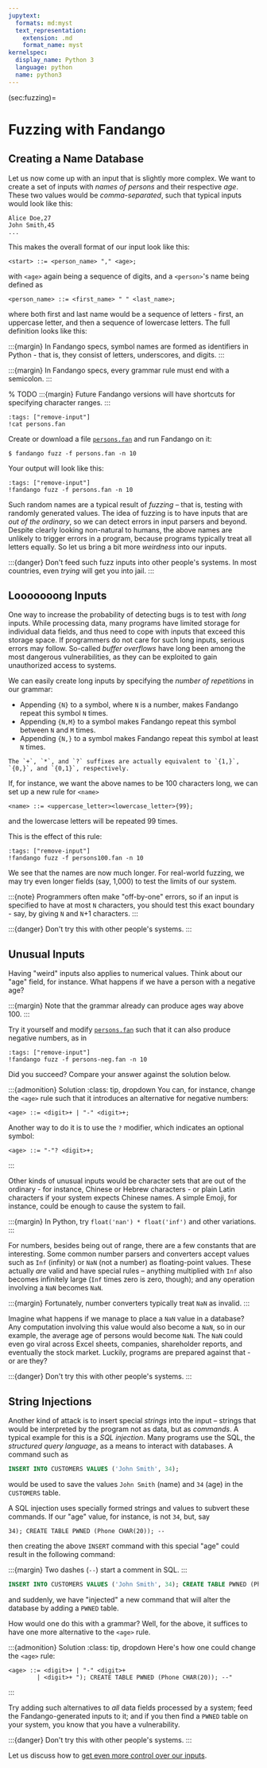 ```yaml
---
jupytext:
  formats: md:myst
  text_representation:
    extension: .md
    format_name: myst
kernelspec:
  display_name: Python 3
  language: python
  name: python3
---
```


(sec:fuzzing)=
# Fuzzing with Fandango

## Creating a Name Database

Let us now come up with an input that is slightly more complex.
We want to create a set of inputs with _names of persons_ and their respective _age_.
These two values would be _comma-separated_, such that typical inputs would look like this:

```
Alice Doe,27
John Smith,45
...
```

This makes the overall format of our input look like this:

```
<start> ::= <person_name> "," <age>;
```

with `<age>` again being a sequence of digits, and a `<person>`'s name being defined as

```
<person_name> ::= <first_name> " " <last_name>;
```

where both first and last name would be a sequence of letters - first, an uppercase letter, and then a sequence of lowercase letters.
The full definition looks like this:

:::{margin}
In Fandango specs, symbol names are formed as identifiers in Python - that is, they consist of letters, underscores, and digits.
:::

:::{margin}
In Fandango specs, every grammar rule must end with a semicolon.
:::

% TODO
:::{margin}
Future Fandango versions will have shortcuts for specifying character ranges.
:::

```{code-cell}
:tags: ["remove-input"]
!cat persons.fan
```

Create or download a file [`persons.fan`](persons.fan) and run Fandango on it:

```shell
$ fandango fuzz -f persons.fan -n 10
```

Your output will look like this:

```{code-cell}
:tags: ["remove-input"]
!fandango fuzz -f persons.fan -n 10
```

Such random names are a typical result of _fuzzing_ – that is, testing with randomly generated values.
The idea of fuzzing is to have inputs that are _out of the ordinary_, so we can detect errors in input parsers and beyond.
Despite clearly looking non-natural to humans, the above names are unlikely to trigger errors in a program, because programs typically treat all letters equally.
So let us bring a bit more _weirdness_ into our inputs.

:::{danger}
Don't feed such fuzz inputs into other people's systems.
In most countries, even _trying_ will get you into jail.
:::



## Looooooong Inputs

One way to increase the probability of detecting bugs is to test with _long_ inputs.
While processing data, many programs have limited storage for individual data fields, and thus need to cope with inputs that exceed this storage space.
If programmers do not care for such long inputs, serious errors may follow.
So-called _buffer overflows_ have long been among the most dangerous vulnerabilities, as they can be exploited to gain unauthorized access to systems.


We can easily create long inputs by specifying the _number of repetitions_ in our grammar:

* Appending `{N}` to a symbol, where `N` is a number, makes Fandango repeat this symbol `N` times.
* Appending `{N,M}` to a symbol makes Fandango repeat this symbol between `N` and `M` times.
* Appending `{N,}` to a symbol makes Fandango repeat this symbol at least `N` times.

```{margin}
The `+`, `*`, and `?` suffixes are actually equivalent to `{1,}`, `{0,}`, and `{0,1}`, respectively.
```

If, for instance, we want the above names to be 100 characters long, we can set up a new rule for `<name>`

```
<name> ::= <uppercase_letter><lowercase_letter>{99};
```

and the lowercase letters will be repeated 99 times.

This is the effect of this rule:

```{code-cell}
:tags: ["remove-input"]
!fandango fuzz -f persons100.fan -n 10
```

We see that the names are now much longer.
For real-world fuzzing, we may try even longer fields (say, 1,000) to test the limits of our system.

:::{note}
Programmers often make "off-by-one" errors, so if an input is specified to have at most `N` characters, you should test this exact boundary - say, by giving `N` and `N`+1 characters.
:::

:::{danger}
Don't try this with other people's systems.
:::



## Unusual Inputs

Having "weird" inputs also applies to numerical values.
Think about our "age" field, for instance.
What happens if we have a person with a negative age?

:::{margin}
Note that the grammar already can produce ages way above 100.
:::

Try it yourself and modify [`persons.fan`](persons.fan) such that it can also produce negative numbers, as in

```{code-cell}
:tags: ["remove-input"]
!fandango fuzz -f persons-neg.fan -n 10
```

Did you succeed? Compare your answer against the solution below.

:::{admonition} Solution
:class: tip, dropdown
You can, for instance, change the `<age>` rule such that it introduces an alternative for negative numbers:
```
<age> ::= <digit>+ | "-" <digit>+;
```
Another way to do it is to use the `?` modifier, which indicates an optional symbol:
```
<age> ::= "-"? <digit>+;
```
:::

Other kinds of unusual inputs would be character sets that are out of the ordinary - for instance, Chinese or Hebrew characters - or plain Latin characters if your system expects Chinese names.
A simple Emoji, for instance, could be enough to cause the system to fail.

:::{margin}
In Python, try `float('nan') * float('inf')` and other variations.
:::

For numbers, besides being out of range, there are a few constants that are interesting.
Some common number parsers and converters accept values such as `Inf` (infinity) or `NaN` (not a number) as floating-point values. These actually _are_ valid and have special rules – anything multiplied with `Inf` also becomes infinitely large (`Inf` times zero is zero, though); and any operation involving a `NaN` becomes `NaN`.

:::{margin}
Fortunately, number converters typically treat `NaN` as invalid.
:::

Imagine what happens if we manage to place a `NaN` value in a database?
Any computation involving this value would also become a `NaN`, so in our example, the average age of persons would become `NaN`.
The `NaN` could even go viral across Excel sheets, companies, shareholder reports, and eventually the stock market.
Luckily, programs are prepared against that - or are they?

:::{danger}
Don't try this with other people's systems.
:::


## String Injections

Another kind of attack is to insert special _strings_ into the input – strings that would be interpreted by the program not as data, but as _commands_.
A typical example for this is a _SQL injection_.
Many programs use the SQL, the _structured query language_, as a means to interact with databases.
A command such as

```sql
INSERT INTO CUSTOMERS VALUES ('John Smith', 34);
```

would be used to save the values `John Smith` (name) and `34` (age) in the `CUSTOMERS` table.

A SQL injection uses specially formed strings and values to subvert these commands.
If our "age" value, for instance, is not `34`, but, say

```
34); CREATE TABLE PWNED (Phone CHAR(20)); --
```

then creating the above `INSERT` command with this special "age" could result in the following command:

:::{margin}
Two dashes (`--`) start a comment in SQL.
:::
```sql
INSERT INTO CUSTOMERS VALUES ('John Smith', 34); CREATE TABLE PWNED (Phone CHAR(20)); --);
```

and suddenly, we have "injected" a new command that will alter the database by adding a `PWNED` table.

How would one do this with a grammar?
Well, for the above, it suffices to have one more alternative to the `<age>` rule.

:::{admonition} Solution
:class: tip, dropdown
Here's how one could change the `<age>` rule:
```
<age> ::= <digit>+ | "-" <digit>+ 
        | <digit>+ "); CREATE TABLE PWNED (Phone CHAR(20)); --"
```
:::

Try adding such alternatives to _all_ data fields processed by a system; feed the Fandango-generated inputs to it; and if you then find a `PWNED` table on your system, you know that you have a vulnerability.

:::{danger}
Don't try this with other people's systems.
:::

Let us discuss how to [get even more control over our inputs](sec:constraints).